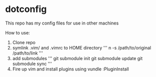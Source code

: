 # dotconfig
This repo has my config files for use in other machines


How to use:
1. Clone repo
2. symlink .vim/ and .vimrc to HOME directory
    '''
    n -s /path/to/original /path/to/link
    '''
3. add submodules
    '''
    git submodule init
    git submodule update
    git submodule sync
    '''
4. Fire up vim and install plugins using vundle
    :PluginInstall
